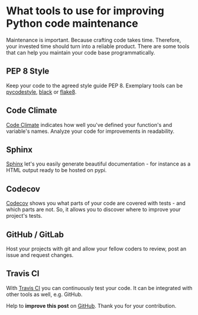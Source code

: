 # What tools to use for improving Python code maintenance


Maintenance is important. Because crafting code takes time. Therefore, your invested time should turn into a reliable product. There are some tools that can help you maintain your code base programmatically.

<!--more-->

## PEP 8 Style

Keep your code to the agreed style guide PEP 8. Exemplary tools can be [pycodestyle](https://pypi.org/project/pycodestyle/), [black](https://pypi.org/project/black/) or [flake8](https://flake8.pycqa.org/en/latest/).


## Code Climate

[Code Climate](https://codeclimate.com/) indicates how well you've defined your function's and variable's names. Analyze your code for improvements in readability.


## Sphinx

[Sphinx](https://pypi.org/project/Sphinx/) let's you easily generate beautiful documentation - for instance as a HTML output ready to be hosted on pypi.


## Codecov

[Codecov](https://about.codecov.io/) shows you what parts of your code are covered with tests - and which parts are not. So, it allows you to discover where to improve your project's tests.


## GitHub / GitLab

Host your projects with git and allow your fellow coders to review, post an issue and request changes.


## Travis CI

With [Travis CI](https://travis-ci.org/) you can continuously test your code. It can be integrated with other tools as well, e.g. GitHub.


Help to **improve this post** on [GitHub](https://github.com/siegstedt/machinemind/blob/main/content/posts/tools-to-improve-py-code.md). Thank you for your contribution.
